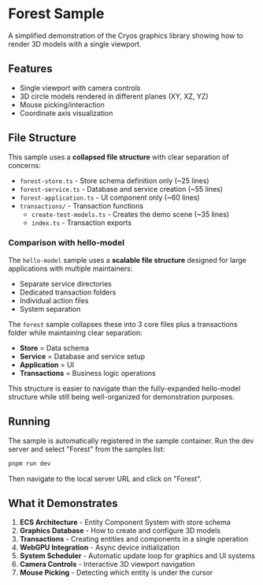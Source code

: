 # Forest Sample

A simplified demonstration of the Cryos graphics library showing how to render 3D models with a single viewport.

## Features

- Single viewport with camera controls
- 3D circle models rendered in different planes (XY, XZ, YZ)
- Mouse picking/interaction
- Coordinate axis visualization

## File Structure

This sample uses a **collapsed file structure** with clear separation of concerns:

- `forest-store.ts` - Store schema definition only (~25 lines)
- `forest-service.ts` - Database and service creation (~55 lines)
- `forest-application.ts` - UI component only (~60 lines)
- `transactions/` - Transaction functions
  - `create-test-models.ts` - Creates the demo scene (~35 lines)
  - `index.ts` - Transaction exports

### Comparison with hello-model

The `hello-model` sample uses a **scalable file structure** designed for large applications with multiple maintainers:
- Separate service directories
- Dedicated transaction folders
- Individual action files
- System separation

The `forest` sample collapses these into 3 core files plus a transactions folder while maintaining clear separation:
- **Store** = Data schema
- **Service** = Database and service setup
- **Application** = UI
- **Transactions** = Business logic operations

This structure is easier to navigate than the fully-expanded hello-model structure while still being well-organized for demonstration purposes.

## Running

The sample is automatically registered in the sample container. Run the dev server and select "Forest" from the samples list:

```bash
pnpm run dev
```

Then navigate to the local server URL and click on "Forest".

## What it Demonstrates

1. **ECS Architecture** - Entity Component System with store schema
2. **Graphics Database** - How to create and configure 3D models
3. **Transactions** - Creating entities and components in a single operation
4. **WebGPU Integration** - Async device initialization
5. **System Scheduler** - Automatic update loop for graphics and UI systems
6. **Camera Controls** - Interactive 3D viewport navigation
7. **Mouse Picking** - Detecting which entity is under the cursor

